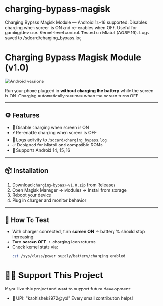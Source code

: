 # charging-bypass-magisk
Charging Bypass Magisk Module — Android 14–16 supported. Disables charging when screen is ON and re-enables when OFF. Useful for gaming/dev use. Kernel-level control. Tested on Miatoll (AOSP 16). Logs saved to /sdcard/charging_bypass.log


# Charging Bypass Magisk Module (v1.0)

![Android versions](https://img.shields.io/badge/Android-14%20%7C%2015%20%7C%2016-brightgreen)

Run your phone plugged in **without charging the battery** while the screen is ON. Charging automatically resumes when the screen turns OFF.

---

## ⚙️ Features
- 🔌 Disable charging when screen is ON  
- ⚡ Re-enable charging when screen is OFF  
- 🧾 Logs activity to `/sdcard/charging_bypass.log`  
- ✅ Designed for Miatoll and compatible ROMs  
- 📲 Supports Android 14, 15, 16

---

## 📦 Installation
1. Download `charging-bypass-v1.0.zip` from Releases  
2. Open Magisk Manager → Modules → Install from storage  
3. Reboot your device  
4. Plug in charger and monitor behavior

---

## 🧪 How To Test
- With charger connected, turn **screen ON** → battery % should stop increasing  
- Turn **screen OFF** → charging icon returns  
- Check kernel state via:
  ```bash
  cat /sys/class/power_supply/battery/charging_enabled
# 🥳😜 Support This Project

If you like this project and want to support future development:

- 📲 UPI: "kabhishek2972@ybl"
Every small contribution helps!

